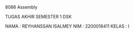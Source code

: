 8086 Assembly

TUGAS AKHIR SEMESTER 1 DSK

NAMA    : REYHANSSAN ISALMEY
NIM     : 2200018411
KELAS   : I


